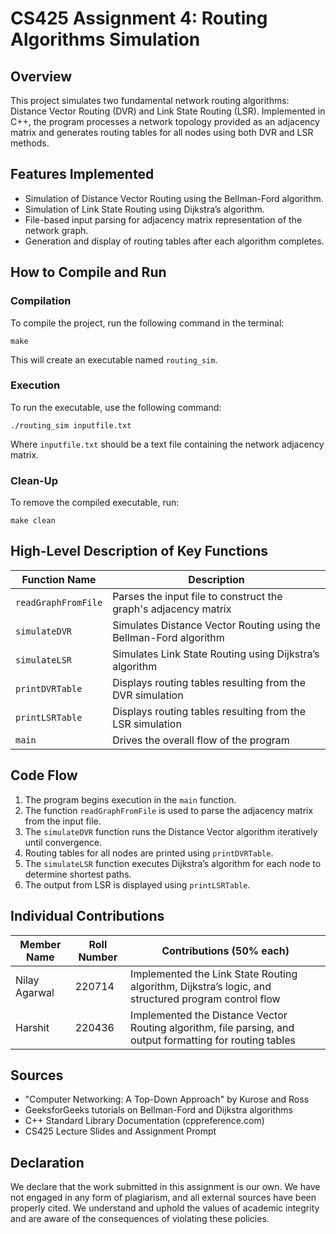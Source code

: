 # CS425 Assignment 4: Routing Algorithms Simulation

## Overview

This project simulates two fundamental network routing algorithms: Distance Vector Routing (DVR) and Link State Routing (LSR). Implemented in C++, the program processes a network topology provided as an adjacency matrix and generates routing tables for all nodes using both DVR and LSR methods.

## Features Implemented

- Simulation of Distance Vector Routing using the Bellman-Ford algorithm.
- Simulation of Link State Routing using Dijkstra’s algorithm.
- File-based input parsing for adjacency matrix representation of the network graph.
- Generation and display of routing tables after each algorithm completes.

## How to Compile and Run

### Compilation

To compile the project, run the following command in the terminal:

```
make
```

This will create an executable named `routing_sim`.

### Execution

To run the executable, use the following command:

```
./routing_sim inputfile.txt
```

Where `inputfile.txt` should be a text file containing the network adjacency matrix.

### Clean-Up

To remove the compiled executable, run:

```
make clean
```

## High-Level Description of Key Functions

| Function Name       | Description                                                        |
| ------------------- | ------------------------------------------------------------------ |
| `readGraphFromFile` | Parses the input file to construct the graph's adjacency matrix    |
| `simulateDVR`       | Simulates Distance Vector Routing using the Bellman-Ford algorithm |
| `simulateLSR`       | Simulates Link State Routing using Dijkstra’s algorithm            |
| `printDVRTable`     | Displays routing tables resulting from the DVR simulation          |
| `printLSRTable`     | Displays routing tables resulting from the LSR simulation          |
| `main`              | Drives the overall flow of the program                             |

## Code Flow

1. The program begins execution in the `main` function.
2. The function `readGraphFromFile` is used to parse the adjacency matrix from the input file.
3. The `simulateDVR` function runs the Distance Vector algorithm iteratively until convergence.
4. Routing tables for all nodes are printed using `printDVRTable`.
5. The `simulateLSR` function executes Dijkstra’s algorithm for each node to determine shortest paths.
6. The output from LSR is displayed using `printLSRTable`.

## Individual Contributions

| Member Name             | Roll Number | Contributions (50% each)                                                                                  |
| ----------------------- | ----------- | --------------------------------------------------------------------------------------------------------- |
| Nilay Agarwal           | 220714      | Implemented the Link State Routing algorithm, Dijkstra’s logic, and structured program control flow       |
| Harshit                 | 220436      | Implemented the Distance Vector Routing algorithm, file parsing, and output formatting for routing tables |

## Sources

- "Computer Networking: A Top-Down Approach" by Kurose and Ross
- GeeksforGeeks tutorials on Bellman-Ford and Dijkstra algorithms
- C++ Standard Library Documentation (cppreference.com)
- CS425 Lecture Slides and Assignment Prompt

## Declaration

We declare that the work submitted in this assignment is our own. We have not engaged in any form of plagiarism, and all external sources have been properly cited. We understand and uphold the values of academic integrity and are aware of the consequences of violating these policies.
